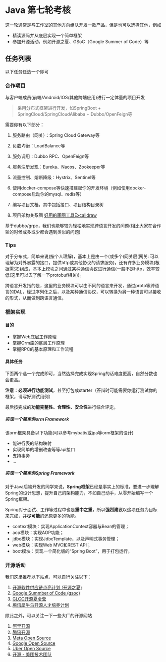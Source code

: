 # Java 第七轮考核

这一轮通常是与工作室的其他方向组队开发一款产品，但是也可以选择其他，例如

- 精读源码并从底层实现一个简单框架
- 参加开源活动，例如开源之夏、GSoC（Google Summer of Code）等

## 任务列表

以下任务任选一个即可

### 合作项目

与客户端成员(前端/Android/IOS/其他跨端应用)进行一定体量的项目开发

> 采用分布式框架进行开发，如SpringBoot + SpringCloud/SpringCloudAlibaba + Dubbo/OpenFeign等

需要你有以下部分：

1. 服务路由（网关）：Spring Cloud Gateway等

2. 负载均衡：LoadBalance等

3. 服务调用：Dubbo RPC、OpenFeign等

4. 服务注册发现：Eureka、Nacos、Zookeeper等

5. 流量控制、熔断降级：Hystrix、Sentinel等

6. 使用docker-compose等快速搭建起你的开发环境（例如使用docker-compose启动你的mysql、redis等）

7. 编写项目文档，其中包括接口、项目结构目录树

8. 项目架构关系图 [好用的画图工具Excalidraw ](https://excalidraw.com/)

   

基于dubbo/grpc，我们也能够较为轻松地实现跨语言开发的问题(相比大家在合作轮的时候或多或少都会遇到类似的问题)

### Tips

对于分布式，简单来说(按个人理解)，基本上是由一个(或多个)网关层(网关: 可以理解为对外暴露的接口，提供http或其他协议的请求服务)，还有许多业务模块(根据需求)组成，基本上模块之间通过某种通信协议进行通信(一般不是http，效率较低(这里可以去了解一下protobuf相关))。

跨语言开发指的是，这里的业务模块可以由不同的语言来开发，通过proto等跨语言的DAL，经过序列化之后，以及某种通信协议，可以转换为另一种语言可以接收的形式，从而做到跨语言通信。

### 框架实现

#### 目的

- 掌握Web底层工作原理
- 掌握Orm库的底层工作原理
- 掌握RPC的基本原理和工作流程

#### 具体任务

下面两个选一个完成即可，当然选择完成实现Spring的话难度更高，自然分数也会更高。

**注意：**必须进行**功能测试**，甚至打包成starter（答辩时可能需要你运行测试你的框架，请写好测试用例）

最后按完成的**功能完整性、合理性、安全性**进行综合评定。

##### 实现一个简单的orm Framework

该orm框架具备以下功能(可以参考mybatis或jpa等orm框架的设计)

- 能进行表的结构映射
- 实现简单的增删改查等等api接口
- 支持事务
- ...

##### 实现一个简单的Spring Framework

对于Java后端开发的同学来说，**Spring框架**已经是事实上的标准，要进一步理解Spring的设计思想，提升自己的架构能力，不如自己动手，从零开始编写一个Spring框架。

Spring对于面试、工作等过程中也是**重中之重**，所以**强烈建议**以这项任务为目标来完成，并**尽可能**的还原更多的功能。

- context模块：实现ApplicationContext容器与Bean的管理；
- aop模块：实现AOP功能；
- jdbc模块：实现JdbcTemplate，以及声明式事务管理；
- web模块：实现Web MVC和REST API；
- boot模块：实现一个简化版的“Spring Boot”，用于打包运行。



### 开源活动

我们这里推荐以下站点，可以自行关注以下：

1. [开源软件供应链点亮计划 (开源之夏)](https://summer-ospp.ac.cn/) 
2. [Google Summber of Code (gsoc)](https://summerofcode.withgoogle.com/)
3. [GLCC开源夏令营](https://opensource.alibaba.com/)
4. [腾讯犀牛鸟开源人才培养计划](https://opensource.tencent.com/summer-of-code)

除此之外，可以关注一下一些大厂的开源网站

1. [阿里开源](https://opensource.alibaba.com/)
2. [腾讯开源](https://opensource.tencent.com/)
3. [Meta Open Source](https://opensource.fb.com/)
4. [Google Open Source](https://opensource.google/)
5. [Uber Open Source](https://uber.github.io/#/)
6. [开源 - 美团技术团队](https://tech.meituan.com/tags/开源.html)
